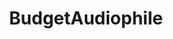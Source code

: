 ---
title: BudgetAudiophile
crosslinks:
- AverageJoeAudiophile
- Zeos
- audiophile
- headphones
- AVexchange
- hometheater
- vinyl
- vintageaudio
- Klipsch
- conspiracy
- Bluetooth_Speakers
- audio
- htpc
- CarAV
- PCSound
- lepin
- zeos
- DJs
- AskElectronics
---
